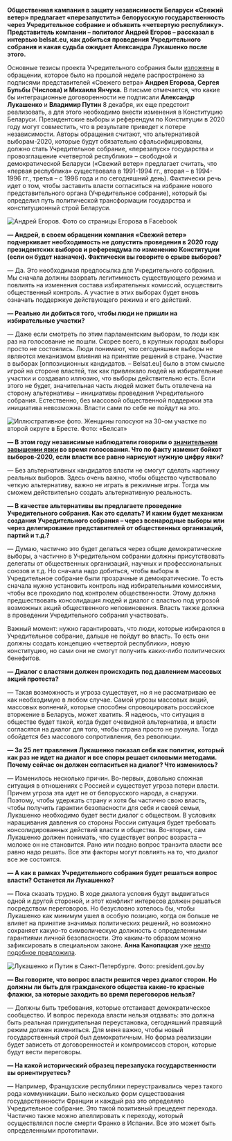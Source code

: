 **Общественная кампания в защиту независимости Беларуси «Свежий ветер» предлагает «перезапустить» белорусскую государственность через Учредительное собрание и объявить «четвертую республику». Представитель компании – политолог Андрей Егоров – рассказал в интервью belsat.eu, как добиться проведения Учредительного собрания и какая судьба ожидает Александра Лукашенко после этого.**

Основные тезисы проекта Учредительного собрания были [изложены](https://naviny.by/article/20191129/1575032136-svezhiy-veter-prizyvaet-belorusov-provozglasit-chetvertuyu-respubliku?utm_source=dlvr.it&utm_medium=facebook) в обращении, которое было на прошлой неделе распространено за подписями представителей «Свежего ветра» **Андрея Егорова, Сергея Бульбы (Числова) и Михаила Янчука.** В письме отмечается, что какие бы интеграционные договоренности не подписали **Александр Лукашенко** и **Владимир Путин** 8 декабря, их еще предстоит реализовать, а для этого необходимо внести изменения в Конституцию Беларуси. Президентские выборы и референдум по Конституции в 2020 году могут совместить, что в результате приведет к потере независимости. Авторы обращения считают, что альтернативой выборам-2020, которые будут обязательно сфальсифицированы, должно стать Учредительное собрание, «перезапуск» государства и провозглашение «четвертой республики» – свободной и демократической Беларуси («Свежий ветер» предлагает считать, что «первая республика» существовала в 1991-1994 гг., вторая – в 1994-1996 гг., третья – с 1996 года и по сегодняшний день). Фактически речь идет о том, чтобы заставить власти согласиться на избрание нового представительного органа (Учредительное собрание), который бы определил путь политической трансформации государства и конституционный строй Беларуси.

![Андрей Егоров. Фото со страницы Егорова в Facebook](https://belsat.eu/wp-content/uploads/2019/12/423399_236396853106460_1963716915_n.jpg)

**— Андрей, в своем обращении компания «Свежий ветер» подчеркивает необходимость не допустить проведения в 2020 году президентских выборов и референдума по изменению Конституции (если он будет назначен). Фактически вы говорите о срыве выборов?**

— Да. Это необходимая предпосылка для Учредительного собрания. Мы сначала должны взорвать легитимность существующего режима и повлиять на изменения состава избирательных комиссий, осуществить общественный контроль. А участие в этих выборах будет вновь означать поддержкуе действующего режима и его действий.

**— Реально ли добиться того, чтобы люди не пришли на избирательные участки?**

— Даже если смотреть по этим парламентским выборам, то люди как раз на голосование не пошли. Скорее всего, в крупных городах выборы просто не состоялись. Люди понимают, что сегодняшние выборы не являются механизмом влияния на принятие решений в стране. Участие в выборах [оппозиционных кандидатов. – Belsat.eu] было в этом смысле игрой на стороне властей, так как привлекало людей на избирательные участки и создавало иллюзию, что выборы действительно есть. Если этого не будет, значительная часть людей может быть отвлечена на сторону альтернативы – инициативы проведения Учредительного собрания. Естественно, без массовой общественной поддержки эта инициатива невозможна. Власти сами по себе не пойдут на это.

![Иллюстративное фото. Женщины голосуют на 30-ом участке по второй округе в Бресте. Фото: «Белсат»](https://belsat.eu/wp-content/uploads/2019/11/20191117_BER_VYBARY_06_KHAR.jpg)

**— В этом году независимые наблюдатели говорили о [значительном завышении явки](https://belsat.eu/ru/news/pravo-vybora-na-nekotoryh-uchastkah-yavka-zavyshaetsya-bolee-chem-v-dva-raza/) во время голосования. Что по факту изменит бойкот выборов-2020, если власти все равно нарисуют нужную цифру явки?**

— Без альтернативных кандидатов власти не смогут сделать картинку реальных выборов. Здесь очень важно, чтобы общество чувствовало четкую альтернативу, важно не играть в режимные игры. Тогда мы сможем действительно создать альтернативную реальность.

**— В качестве альтернативы вы предлагаете проведение Учредительного собрания. Как это сделать? И каким будет механизм создания Учредительного собрания – через всенародные выборы или через делегирование представителей от общественных организаций, партий и т.д.?**

— Думаю, частично это будет делаться через общие демократические выборы, а частично в Учредительном собрании должны присутствовать делегаты от общественных организаций, научных и профессиональных союзов и т.д. Но сначала надо добиться, чтобы выборы в Учредительное собрание были прозрачные и демократические. То есть сначала нужно установить контроль над избирательными комиссиями, чтобы все проходило под контролем общественности. Этому должна предшествовать консолидация людей и диалог с властью под угрозой возможных акций общественного неповиновения. Власть также должна в проведении Учредительного собрания участвовать.

Важный момент: нужно гарантировать, что люди, которые избираются в Учредительное собрание, дальше не пойдут во власть. То есть они должны создать концепцию «четвертой республики», новую конституцию, но сами они не смогут получить каких-либо политических бенефитов.

**— Диалог с властями должен происходить под давлением массовых акций протеста?**

— Такая возможность и угроза существует, но я не рассматриваю ее как необходимую в любом случае. Самой угрозы массовых акций, массовых волнений, которые способны спровоцировать российское вторжение в Беларусь, может хватить. Я надеюсь, что ситуация в обществе будет такой, когда будет очевидной альтернатива, и власти согласятся на диалог для того, чтобы страна просто не рухнула. Тогда обойдется без массового сопротивления, без революции.

**— За 25 лет правления Лукашенко показал себя как политик, который как раз не идет на диалог и все споры решает силовыми методами. Почему сейчас он должен согласиться на диалог? Что изменилось?**

— Изменилось несколько причин. Во-первых, довольно сложная ситуация в отношениях с Россией и существует угроза потери власти. Причем угроза эта идет не от белорусского народа, а снаружи. Поэтому, чтобы удержать страну и хотя бы частично свою власть, чтобы получить гарантии безопасности для себя и своей семьи, Лукашенко необходимо будет вести диалог с обществом. В условиях наращивания давления со стороны России ситуация будет требовать консолидированных действий власти и общества. Во-вторых, сам Лукашенко должен понимать, что существует вопрос возраста – моложе он не становится. Рано или поздно вопрос транзита власти все равно надо решать. Все эти факторы могут повлиять на то, что диалог все же состоится.

**— А как в рамках Учредительного собрания будет решаться вопрос власти? Останется ли Лукашенко?**

— Пока сказать трудно. В ходе диалога условия будут выдвигаться одной и другой стороной, и этот конфликт интересов должен решаться посредством переговоров. Но безусловно хотелось бы, чтобы Лукашенко как минимум ушел в особую позицию, когда он больше не влияет на принятие значимых политических решений, но возможно сохраняет какую-то символическую должность с определенными гарантиями личной безопасности. Это каким-то образом можно зафиксировать в специальном законе. **Анна Канопацкая** уже [нечто подобное предложила](https://www.youtube.com/watch?v=g8DxVhqzC2A).

![Лукашенко и Путин в Санкт-Петербурге. Фото: president.gov.by](https://belsat.eu/wp-content/uploads/2019/07/000343_ce741c7f99d600c311327fac94fee7ee.jpg)

**— Вы говорите, что вопрос власти решится через диалог сторон. Но должны ли быть для гражданского общества какие-то красные флажки, за которые заходить во время переговоров нельзя?**

— Должны быть требования, которые отстаивает демократическое сообщество. И вопрос перехода власти нельзя отдавать: это должна быть реальная принудительная переустановка, сегодняшний правящий режим должен измениться. Для меня важно, чтобы новый государственный строй был демократичным. Но форма реализации будет зависеть от договоренностей и компромиссов сторон, которые будут вести переговоры.

**— На какой исторический образец перезапуска государственности вы ориентируетесь?**

— Например, Французские республики переустраивались через такого рода коммуникации. Было несколько форм существования государственности Франции и каждый раз это определяло Учредительное собрание. Это такой позитивный прецедент перехода. Частично также можно апеллировать к переходу, который осуществлялся после смерти Франко в Испании. Все это может быть определенными прототипами.